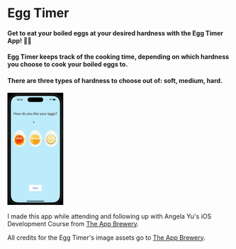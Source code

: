 # Egg Timer

#### Get to eat your boiled eggs at your desired hardness with the Egg Timer App! 🥚😎

#### Egg Timer keeps track of the cooking time, depending on which hardness you choose to cook your boiled eggs to.

#### There are three types of hardness to choose out of: soft, medium, hard.

<img src="./images/egg-timer.gif" width="25%" height="25%"/>

I made this app while attending and following up with Angela Yu's iOS Development Course from <a href="https://appbrewery.com/">The App Brewery</a>.

All credits for the Egg Timer's image assets go to <a href="https://appbrewery.com/">The App Brewery</a>.
